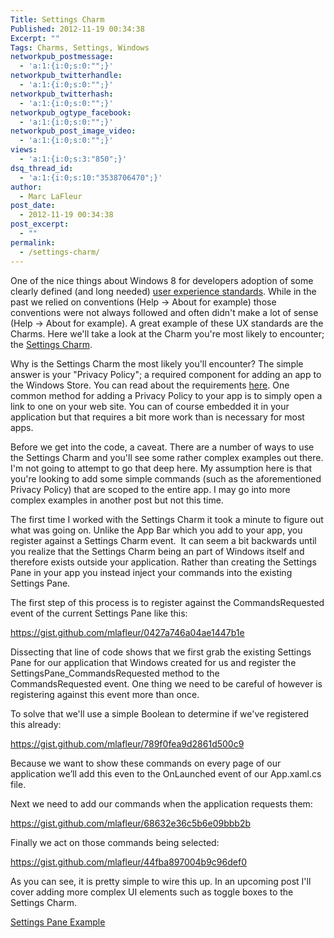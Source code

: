 ```yaml
---
Title: Settings Charm
Published: 2012-11-19 00:34:38
Excerpt: ""
Tags: Charms, Settings, Windows
networkpub_postmessage:
  - 'a:1:{i:0;s:0:"";}'
networkpub_twitterhandle:
  - 'a:1:{i:0;s:0:"";}'
networkpub_twitterhash:
  - 'a:1:{i:0;s:0:"";}'
networkpub_ogtype_facebook:
  - 'a:1:{i:0;s:0:"";}'
networkpub_post_image_video:
  - 'a:1:{i:0;s:0:"";}'
views:
  - 'a:1:{i:0;s:3:"850";}'
dsq_thread_id:
  - 'a:1:{i:0;s:10:"3538706470";}'
author:
  - Marc LaFleur
post_date:
  - 2012-11-19 00:34:38
post_excerpt:
  - ""
permalink:
  - /settings-charm/
---
```

One of the nice things about Windows 8 for developers adoption of some clearly defined (and long needed) <a href="http://msdn.microsoft.com/en-us/library/windows/apps/hh779072.aspx" target="_blank">user experience standards</a>. While in the past we relied on conventions (Help -&gt; About for example) those conventions were not always followed and often didn't make a lot of sense (Help -&gt; About for example). A great example of these UX standards are the Charms. Here we'll take a look at the Charm you're most likely to encounter; the <a href="http://msdn.microsoft.com/en-us/library/windows/apps/Hh770544.aspx" target="_blank">Settings Charm</a>.

Why is the Settings Charm the most likely you'll encounter? The simple answer is your "Privacy Policy"; a required component for adding an app to the Windows Store. You can read about the requirements <a href="http://msdn.microsoft.com/en-us/library/windows/apps/hh694083.aspx" target="_blank">here</a>. One common method for adding a Privacy Policy to your app is to simply open a link to one on your web site. You can of course embedded it in your application but that requires a bit more work than is necessary for most apps.

Before we get into the code, a caveat. There are a number of ways to use the Settings Charm and you'll see some rather complex examples out there. I'm not going to attempt to go that deep here. My assumption here is that you're looking to add some simple commands (such as the aforementioned Privacy Policy) that are scoped to the entire app. I may go into more complex examples in another post but not this time.

The first time I worked with the Settings Charm it took a minute to figure out what was going on. Unlike the App Bar which you add to your app, you register against a Settings Charm event.  It can seem a bit backwards until you realize that the Settings Charm being an part of Windows itself and therefore exists outside your application. Rather than creating the Settings Pane in your app you instead inject your commands into the existing Settings Pane.

The first step of this process is to register against the CommandsRequested event of the current Settings Pane like this:

https://gist.github.com/mlafleur/0427a746a04ae1447b1e

Dissecting that line of code shows that we first grab the existing Settings Pane for our application that Windows created for us and register the SettingsPane_CommandsRequested method to the CommandsRequested event. One thing we need to be careful of however is registering against this event more than once.

To solve that we'll use a simple Boolean to determine if we've registered this already:

https://gist.github.com/mlafleur/789f0fea9d2861d500c9

Because we want to show these commands on every page of our application we’ll add this even to the OnLaunched event of our App.xaml.cs file.

Next we need to add our commands when the application requests them:

https://gist.github.com/mlafleur/68632e36c5b6e09bbb2b

Finally we act on those commands being selected:

https://gist.github.com/mlafleur/44fba897004b9c96def0

As you can see, it is pretty simple to wire this up. In an upcoming post I'll cover adding more complex UI elements such as toggle boxes to the Settings Charm.

<a href="http://massivescale.azurewebsites.net/wp-content/uploads/2012/11/SettingsPaneExample_2012-11-19-00-27-49Z1.zip">Settings Pane Example</a>